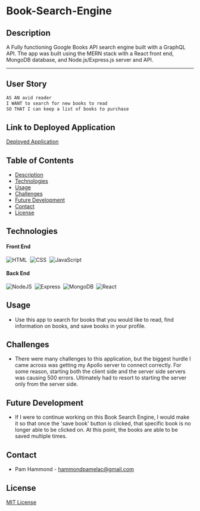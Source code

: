 # Book-Search-Engine

## Description

A Fully functioning Google Books API search engine built with a GraphQL API. The app was built using the MERN stack with a React front end, MongoDB database, and Node.js/Express.js server and API.

---

## User Story

```md
AS AN avid reader
I WANT to search for new books to read
SO THAT I can keep a list of books to purchase
```

## Link to Deployed Application

[Deployed Application](https://afternoon-fjord-18183.herokuapp.com/)

## Table of Contents

- [Description](#description)
- [Technologies](#technologies)
- [Usage](#usage)
- [Challenges](#challenges)
- [Future Development](#future-development)
- [Contact](#contact)
- [License](#license)

## Technologies

#### Front End

![HTML](https://img.shields.io/badge/HTML5-E34F26?style=for-the-badge&logo=html5&logoColor=white)&nbsp;
![CSS](https://img.shields.io/badge/CSS3-1572B6?style=for-the-badge&logo=css3&logoColor=white)&nbsp;
![JavaScript](https://img.shields.io/badge/javascript-%23323330.svg?style=for-the-badge&logo=javascript&logoColor=%23F7DF1E)

#### Back End

![NodeJS](https://img.shields.io/badge/node.js-6DA55F?style=for-the-badge&logo=node.js&logoColor=white)&nbsp;
![Express](https://img.shields.io/badge/Express.js-000000?style=for-the-badge&logo=express&logoColor=white)&nbsp;
![MongoDB](https://img.shields.io/badge/MongoDB-4EA94B?style=for-the-badge&logo=mongodb&logoColor=white)&nbsp;
![React](https://img.shields.io/badge/React-20232A?style=for-the-badge&logo=react&logoColor=61DAFB)&nbsp;

## Usage

- Use this app to search for books that you would like to read, find information on books, and save books in your profile.

## Challenges

- There were many challenges to this application, but the biggest hurdle I came across was getting my Apollo server to connect correctly. For some reason, starting both the client side and the server side servers was causing 500 errors. Ultimately had to resort to starting the server only from the server side.

## Future Development

- If I were to continue working on this Book Search Engine, I would make it so that once the 'save book' button is clicked, that specific book is no longer able to be clicked on. At this point, the books are able to be saved multiple times.

## Contact

- Pam Hammond - [hammondpamelac@gmail.com](mailto:hammondpamelac@gmail.com)

## License

[MIT License](https://opensource.org/licenses/MIT)
